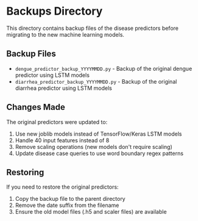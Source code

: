# Backups Directory

This directory contains backup files of the disease predictors before migrating to the new machine learning models.

## Backup Files

- `dengue_predictor_backup_YYYYMMDD.py` - Backup of the original dengue predictor using LSTM models
- `diarrhea_predictor_backup_YYYYMMDD.py` - Backup of the original diarrhea predictor using LSTM models

## Changes Made

The original predictors were updated to:
1. Use new joblib models instead of TensorFlow/Keras LSTM models
2. Handle 40 input features instead of 8
3. Remove scaling operations (new models don't require scaling)
4. Update disease case queries to use word boundary regex patterns

## Restoring

If you need to restore the original predictors:
1. Copy the backup file to the parent directory
2. Remove the date suffix from the filename
3. Ensure the old model files (.h5 and scaler files) are available